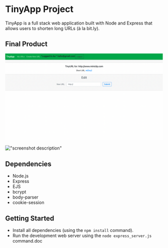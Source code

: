 # TinyApp Project

TinyApp is a full stack web application built with Node and Express that allows users to shorten long URLs (à la bit.ly).

## Final Product

!["screenshot description"](/docs/edit.png)

!["screenshot description"](#)

## Dependencies

- Node.js
- Express
- EJS
- bcrypt
- body-parser
- cookie-session

## Getting Started

- Install all dependencies (using the `npm install` command).
- Run the development web server using the `node express_server.js` command.doc